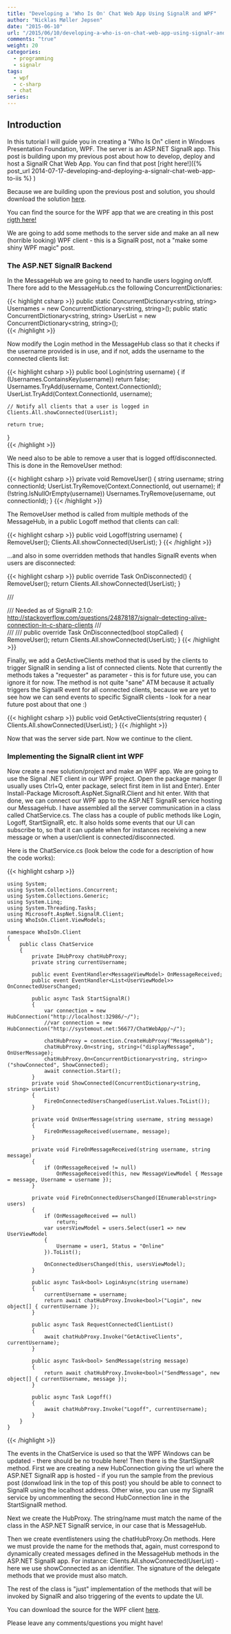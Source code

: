 ```yaml
---
title: "Developing a 'Who Is On' Chat Web App Using SignalR and WPF"
author: "Nicklas Møller Jepsen"
date: "2015-06-10"
url: "/2015/06/10/developing-a-who-is-on-chat-web-app-using-signalr-and-wpf/"
comments: "true"
weight: 20
categories:
  - programming
  - signalr
tags:
  - wpf
  - c-sharp
  - chat
series:
---
```


## Introduction
In this tutorial I will guide you in creating a "Who Is On" client in Windows Presentation Foundation, WPF. The server is an ASP.NET SignalR app. This post is building upon my previous post about how to develop, deploy and host a SignalR Chat Web App. You can find that post [right here!]({% post_url 2014-07-17-developing-and-deploying-a-signalr-chat-web-app-to-iis %} )<!--more-->

Because we are building upon the previous post and solution, you should download the solution [here](http://1drv.ms/1wB5IWF).

You can find the source for the WPF app that we are creating in this post [rigth here!](http://1drv.ms/1IFqRKj)

We are going to add some methods to the server side and make an all new (horrible looking) WPF client - this is a SignalR post, not a "make some shiny WPF magic" post.

### The ASP.NET SignalR Backend
In the MessageHub we are going to need to handle users logging on/off. There fore add to the MessageHub.cs the following ConcurrentDictionaries:

{{< highlight  csharp >}}
public static ConcurrentDictionary<string, string> Usernames = new ConcurrentDictionary<string, string>();
public static ConcurrentDictionary<string, string> UserList = new ConcurrentDictionary<string, string>();  
{{< /highlight >}}

Now modify the Login method in the MessageHub class so that it checks if the username provided is in use, and if not, adds the username to the connected clients list:

{{< highlight  csharp >}}
public bool Login(string username)
{
    if (Usernames.ContainsKey(username))
        return false;
    Usernames.TryAdd(username, Context.ConnectionId);
    UserList.TryAdd(Context.ConnectionId, username);

    // Notify all clients that a user is logged in
    Clients.All.showConnected(UserList);

    return true;
}        
{{< /highlight >}}

We need also to be able to remove a user that is logged off/disconnected. This is done in the RemoveUser method:

{{< highlight  csharp >}}
private void RemoveUser()
{
    string username;
    string connectionId;
    UserList.TryRemove(Context.ConnectionId, out username);
    if (!string.IsNullOrEmpty(username))
    	Usernames.TryRemove(username, out connectionId);
}
{{< /highlight >}}

The RemoveUser method is called from multiple methods of the MessageHub, in a public Logoff method that clients can call:

{{< highlight  csharp >}}
public void Logoff(string username)
{
    RemoveUser();
    Clients.All.showConnected(UserList);
}
{{< /highlight >}}

...and also in some overridden methods that handles SignalR events when users are disconnected:

{{< highlight  csharp >}}
public override Task OnDisconnected()
{
    RemoveUser();
    return Clients.All.showConnected(UserList);
}

/// <summary>
/// Needed as of SignalR 2.1.0: http://stackoverflow.com/questions/24878187/signalr-detecting-alive-connection-in-c-sharp-clients
/// </summary>
/// <param name="stopCalled"></param>
/// <returns></returns>
public override Task OnDisconnected(bool stopCalled)
{
    RemoveUser();
    return Clients.All.showConnected(UserList);
}
{{< /highlight >}}

Finally, we add a GetActiveClients method that is used by the clients to trigger SignalR in sending a list of connected clients. Note that currently the methods takes a "requester" as parameter - this is for future use, you can ignore it for now. The method is not quite "sane" ATM because it actually triggers the SignalR event for all connected clients, because we are yet to see how we can send events to specific SignalR clients - look for a near future post about that one :)

{{< highlight  csharp >}}
public void GetActiveClients(string requster)
{
    Clients.All.showConnected(UserList);
}
{{< /highlight >}}

Now that was the server side part. Now we continue to the client.

<script async src="//pagead2.googlesyndication.com/pagead/js/adsbygoogle.js"></script>
<!-- ResponsiveHeader -->
<ins class="adsbygoogle"
     style="display:block"
     data-ad-client="ca-pub-5807169669170468"
     data-ad-slot="5652122954"
     data-ad-format="auto"></ins>
<script>
(adsbygoogle = window.adsbygoogle || []).push({});
</script>

### Implementing the SignalR client int WPF
Now create a new solution/project and make an WPF app.
We are going to use the Signal .NET client in our WPF project. Open the package manager (I usually uses Ctrl+Q, enter package, select first item in list and Enter). Enter Install-Package Microsoft.AspNet.SignalR.Client and hit enter. 
With that done, we can connect our WPF app to the ASP.NET SignalR service hosting our MessageHub. I have assembled all the server communication in a class called ChatService.cs. The class has a couple of public methods like Login, Logoff, StartSignalR, etc. It also holds some events that our UI can subscribe to, so that it can update when for instances receiving a new message or when a user/client is connected/disconnected.

Here is the ChatService.cs (look below the code for a description of how the code works):

{{< highlight  csharp >}}

    using System;
    using System.Collections.Concurrent;
    using System.Collections.Generic;
    using System.Linq;
    using System.Threading.Tasks;
    using Microsoft.AspNet.SignalR.Client;
    using WhoIsOn.Client.ViewModels;
    
    namespace WhoIsOn.Client
    {
        public class ChatService
        {
            private IHubProxy chatHubProxy;
            private string currentUsername;
    
            public event EventHandler<MessageViewModel> OnMessageReceived;
            public event EventHandler<List<UserViewModel>> OnConnectedUsersChanged;
    
            public async Task StartSignalR()
            {
                var connection = new HubConnection("http://localhost:32986/~/");
                //var connection = new HubConnection("http://systemout.net:56677/ChatWebApp/~/");
    
                chatHubProxy = connection.CreateHubProxy("MessageHub");
                chatHubProxy.On<string, string>("displayMessage", OnUserMessage);
                chatHubProxy.On<ConcurrentDictionary<string, string>>("showConnected", ShowConnected);
                await connection.Start();
            }
            private void ShowConnected(ConcurrentDictionary<string, string> userList)
            {
                FireOnConnectedUsersChanged(userList.Values.ToList());
            }
    
            private void OnUserMessage(string username, string message)
            {
                FireOnMessageReceived(username, message);
            }
    
            private void FireOnMessageReceived(string username, string message)
            {
                if (OnMessageReceived != null)
                    OnMessageReceived(this, new MessageViewModel { Message = message, Username = username });
            }
    
            private void FireOnConnectedUsersChanged(IEnumerable<string> users)
            {
                if (OnMessageReceived == null)
                    return;
                var usersViewModel = users.Select(user1 => new UserViewModel
                {
                    Username = user1, Status = "Online"
                }).ToList();
    
                OnConnectedUsersChanged(this, usersViewModel);
            }
    
            public async Task<bool> LoginAsync(string username)
            {
                currentUsername = username;
                return await chatHubProxy.Invoke<bool>("Login", new object[] { currentUsername });
            }
    
            public async Task RequestConnectedClientList()
            {
                await chatHubProxy.Invoke("GetActiveClients", currentUsername);
            }
    
            public async Task<bool> SendMessage(string message)
            {
                return await chatHubProxy.Invoke<bool>("SendMessage", new object[] { currentUsername, message });
            }
    
            public async Task Logoff()
            {
                await chatHubProxy.Invoke("Logoff", currentUsername);
            }
        }
    }
{{< /highlight >}}

The events in the ChatService is used so that the WPF Windows can be updated - there should be no trouble here!
Then there is the StartSignalR method. First we are creating a new HubConnection giving the url where the ASP.NET SignalR app is hosted - if you run the sample from the previous post (donwload link in the top of this post) you should be able to connect to SignalR using the localhost address. Other wise, you can use my SignalR service by uncommenting the second HubConnection line in the StartSignalR method.

Next we create the HubProxy. The string/name must match the name of the class in the ASP.NET SignalR service, in our case that is MessageHub.

<script async src="//pagead2.googlesyndication.com/pagead/js/adsbygoogle.js"></script>
<!-- ResponsiveHeader -->
<ins class="adsbygoogle"
     style="display:block"
     data-ad-client="ca-pub-5807169669170468"
     data-ad-slot="5652122954"
     data-ad-format="auto"></ins>
<script>
(adsbygoogle = window.adsbygoogle || []).push({});
</script>

Then we create eventlisteners using the chatHubProxy.On methods. Here we must provide the name for the methods that, again, must correspond to dynamically created messages defined in the MessageHub methods in the ASP.NET SignalR app. For instance: Clients.All.showConnected(UserList) - here we use showConnected as an identifier. The signature of the delegate methods that we provide must also match. 

The rest of the class is "just" implementation of the methods that will be invoked by SignalR and also triggering of the events to update the UI.

You can download the source for the WPF client [here](http://1drv.ms/1IFqRKj).

Please leave any comments/questions you might have!


